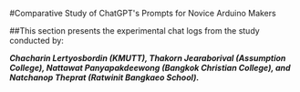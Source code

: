 #Comparative Study of ChatGPT's Prompts for Novice Arduino Makers

##This section presents the experimental chat logs from the study conducted by:

***Chacharin Lertyosbordin (KMUTT), Thakorn Jearaborival (Assumption College), Nattawat Panyapakdeewong (Bangkok Christian College), and Natchanop Theprat (Ratwinit Bangkaeo School).***
